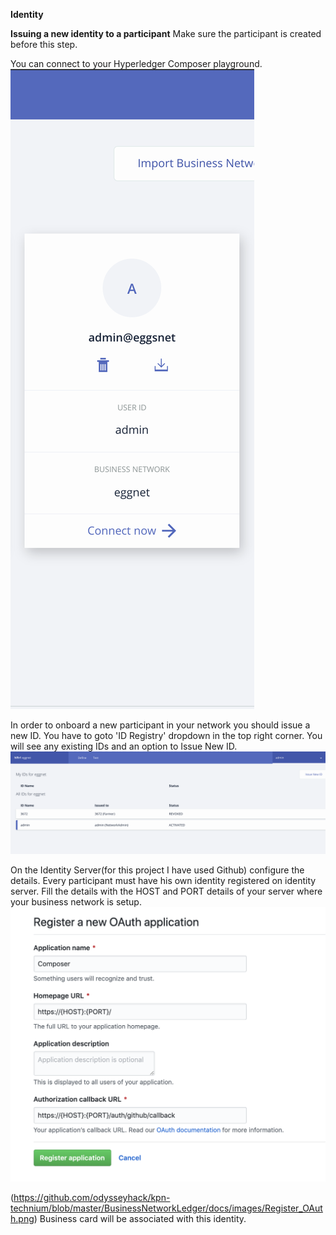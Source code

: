 
**Identity**

**Issuing a new identity to a participant**
Make sure the participant is created before this step.

You can connect to your Hyperledger Composer playground.
![alt text](https://github.com/odysseyhack/kpn-technium/blob/master/BusinessNetworkLedger/docs/images/business_netowork_composerPlayground.png)

In order to onboard a new participant in your network you should issue a new ID. You have to goto 'ID Registry' dropdown in the top right corner. You will see any existing IDs and an option to Issue New ID. ![alt text](https://github.com/odysseyhack/kpn-technium/blob/master/BusinessNetworkLedger/docs/images/ID_Registry.png)

On the Identity Server(for this project I have used Github) configure the details. Every participant must have his own identity registered on identity server.
Fill the details with the HOST and PORT details of your server where your business network is setup. ![alt text](https://github.com/odysseyhack/kpn-technium/blob/master/BusinessNetworkLedger/docs/images/Register_OAuth.png)


(https://github.com/odysseyhack/kpn-technium/blob/master/BusinessNetworkLedger/docs/images/Register_OAuth.png)
Business card will be associated with this identity.